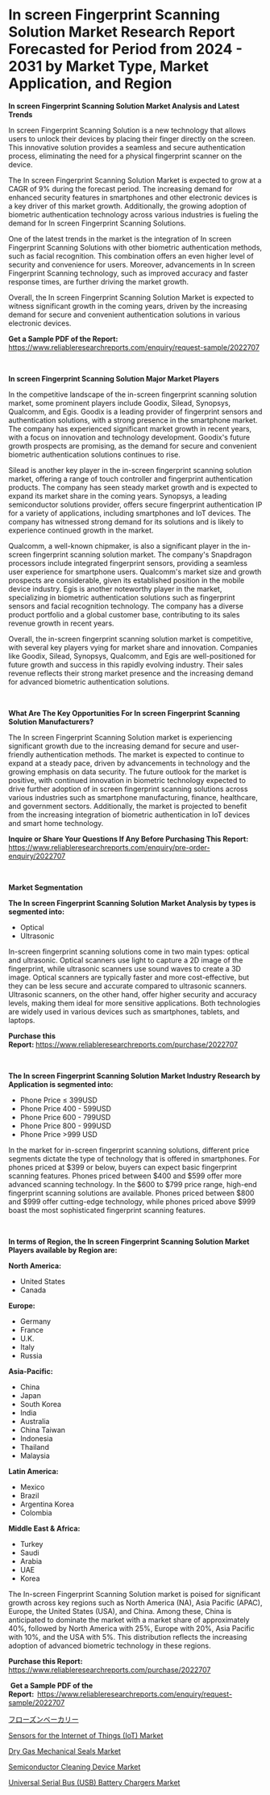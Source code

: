 <p><h1>In screen Fingerprint Scanning Solution Market Research Report Forecasted for Period from 2024 -  2031 by Market Type, Market Application, and Region</h1></p><p><strong>In screen Fingerprint Scanning Solution Market Analysis and Latest Trends</strong></p>
<p><p>In screen Fingerprint Scanning Solution is a new technology that allows users to unlock their devices by placing their finger directly on the screen. This innovative solution provides a seamless and secure authentication process, eliminating the need for a physical fingerprint scanner on the device.</p><p>The In screen Fingerprint Scanning Solution Market is expected to grow at a CAGR of 9% during the forecast period. The increasing demand for enhanced security features in smartphones and other electronic devices is a key driver of this market growth. Additionally, the growing adoption of biometric authentication technology across various industries is fueling the demand for In screen Fingerprint Scanning Solutions.</p><p>One of the latest trends in the market is the integration of In screen Fingerprint Scanning Solutions with other biometric authentication methods, such as facial recognition. This combination offers an even higher level of security and convenience for users. Moreover, advancements in In screen Fingerprint Scanning technology, such as improved accuracy and faster response times, are further driving the market growth.</p><p>Overall, the In screen Fingerprint Scanning Solution Market is expected to witness significant growth in the coming years, driven by the increasing demand for secure and convenient authentication solutions in various electronic devices.</p></p>
<p><strong>Get a Sample PDF of the Report:&nbsp;</strong> <a href="https://www.reliableresearchreports.com/enquiry/request-sample/2022707">https://www.reliableresearchreports.com/enquiry/request-sample/2022707</a></p>
<p>&nbsp;</p>
<p><strong>In screen Fingerprint Scanning Solution Major Market Players</strong></p>
<p><p>In the competitive landscape of the in-screen fingerprint scanning solution market, some prominent players include Goodix, Silead, Synopsys, Qualcomm, and Egis. Goodix is a leading provider of fingerprint sensors and authentication solutions, with a strong presence in the smartphone market. The company has experienced significant market growth in recent years, with a focus on innovation and technology development. Goodix's future growth prospects are promising, as the demand for secure and convenient biometric authentication solutions continues to rise.</p><p>Silead is another key player in the in-screen fingerprint scanning solution market, offering a range of touch controller and fingerprint authentication products. The company has seen steady market growth and is expected to expand its market share in the coming years. Synopsys, a leading semiconductor solutions provider, offers secure fingerprint authentication IP for a variety of applications, including smartphones and IoT devices. The company has witnessed strong demand for its solutions and is likely to experience continued growth in the market.</p><p>Qualcomm, a well-known chipmaker, is also a significant player in the in-screen fingerprint scanning solution market. The company's Snapdragon processors include integrated fingerprint sensors, providing a seamless user experience for smartphone users. Qualcomm's market size and growth prospects are considerable, given its established position in the mobile device industry. Egis is another noteworthy player in the market, specializing in biometric authentication solutions such as fingerprint sensors and facial recognition technology. The company has a diverse product portfolio and a global customer base, contributing to its sales revenue growth in recent years.</p><p>Overall, the in-screen fingerprint scanning solution market is competitive, with several key players vying for market share and innovation. Companies like Goodix, Silead, Synopsys, Qualcomm, and Egis are well-positioned for future growth and success in this rapidly evolving industry. Their sales revenue reflects their strong market presence and the increasing demand for advanced biometric authentication solutions.</p></p>
<p>&nbsp;</p>
<p><strong>What Are The Key Opportunities For In screen Fingerprint Scanning Solution Manufacturers?</strong></p>
<p><p>The In screen Fingerprint Scanning Solution market is experiencing significant growth due to the increasing demand for secure and user-friendly authentication methods. The market is expected to continue to expand at a steady pace, driven by advancements in technology and the growing emphasis on data security. The future outlook for the market is positive, with continued innovation in biometric technology expected to drive further adoption of in screen fingerprint scanning solutions across various industries such as smartphone manufacturing, finance, healthcare, and government sectors. Additionally, the market is projected to benefit from the increasing integration of biometric authentication in IoT devices and smart home technology.</p></p>
<p><strong>Inquire or Share Your Questions If Any Before Purchasing This Report:</strong> <a href="https://www.reliableresearchreports.com/enquiry/pre-order-enquiry/2022707">https://www.reliableresearchreports.com/enquiry/pre-order-enquiry/2022707</a></p>
<p>&nbsp;</p>
<p><strong>Market Segmentation</strong></p>
<p><strong>The In screen Fingerprint Scanning Solution Market Analysis by types is segmented into:</strong></p>
<p><ul><li>Optical</li><li>Ultrasonic</li></ul></p>
<p><p>In-screen fingerprint scanning solutions come in two main types: optical and ultrasonic. Optical scanners use light to capture a 2D image of the fingerprint, while ultrasonic scanners use sound waves to create a 3D image. Optical scanners are typically faster and more cost-effective, but they can be less secure and accurate compared to ultrasonic scanners. Ultrasonic scanners, on the other hand, offer higher security and accuracy levels, making them ideal for more sensitive applications. Both technologies are widely used in various devices such as smartphones, tablets, and laptops.</p></p>
<p><strong>Purchase this Report:&nbsp;</strong><a href="https://www.reliableresearchreports.com/purchase/2022707">https://www.reliableresearchreports.com/purchase/2022707</a></p>
<p>&nbsp;</p>
<p><strong>The In screen Fingerprint Scanning Solution Market Industry Research by Application is segmented into:</strong></p>
<p><ul><li>Phone Price ≤ 399USD</li><li>Phone Price 400 - 599USD</li><li>Phone Price 600 - 799USD</li><li>Phone Price 800 - 999USD</li><li>Phone Price >999 USD</li></ul></p>
<p><p>In the market for in-screen fingerprint scanning solutions, different price segments dictate the type of technology that is offered in smartphones. For phones priced at $399 or below, buyers can expect basic fingerprint scanning features. Phones priced between $400 and $599 offer more advanced scanning technology. In the $600 to $799 price range, high-end fingerprint scanning solutions are available. Phones priced between $800 and $999 offer cutting-edge technology, while phones priced above $999 boast the most sophisticated fingerprint scanning features.</p></p>
<p>&nbsp;</p>
<p><strong>In terms of Region, the In screen Fingerprint Scanning Solution Market Players available by Region are:</strong></p>
<p>
    <p> <strong> North America: </strong>
        <ul>
            <li>United States</li>
            <li>Canada</li>
        </ul>
        </p> 
    <p> <strong> Europe: </strong>
        <ul>
            <li>Germany</li>
            <li>France</li>
            <li>U.K.</li>
            <li>Italy</li>
            <li>Russia</li>
        </ul>
        </p> 
    <p> <strong> Asia-Pacific: </strong>
        <ul>
            <li>China</li>
            <li>Japan</li>
            <li>South Korea</li>
            <li>India</li>
            <li>Australia</li>
            <li>China Taiwan</li>
            <li>Indonesia</li>
            <li>Thailand</li>
            <li>Malaysia</li>
        </ul>
        </p> 
    <p> <strong> Latin America: </strong>
        <ul>
            <li>Mexico</li>
            <li>Brazil</li>
            <li>Argentina Korea</li>
            <li>Colombia</li>
        </ul>
        </p> 
    <p> <strong> Middle East & Africa: </strong>
        <ul>
            <li>Turkey</li>
            <li>Saudi</li>
            <li>Arabia</li>
            <li>UAE</li>
            <li>Korea</li>
        </ul>
    </p>
    </p>
<p><p>The In-screen Fingerprint Scanning Solution market is poised for significant growth across key regions such as North America (NA), Asia Pacific (APAC), Europe, the United States (USA), and China. Among these, China is anticipated to dominate the market with a market share of approximately 40%, followed by North America with 25%, Europe with 20%, Asia Pacific with 10%, and the USA with 5%. This distribution reflects the increasing adoption of advanced biometric technology in these regions.</p></p>
<p><strong>Purchase this Report: </strong><a href="https://www.reliableresearchreports.com/purchase/2022707">https://www.reliableresearchreports.com/purchase/2022707</a></p>
<p>&nbsp;<strong>Get a Sample PDF of the Report:&nbsp;&nbsp;</strong><a href="https://www.reliableresearchreports.com/enquiry/request-sample/2022707">https://www.reliableresearchreports.com/enquiry/request-sample/2022707</a></p>
<p><strong></strong></p>
<p><p><a href="https://medium.com/@minnieebert2827/%E5%86%B7%E5%87%8D%E3%83%99%E3%83%BC%E3%82%AB%E3%83%AA%E3%83%BC%E5%B8%82%E5%A0%B4-2031%E5%B9%B4%E3%81%BE%E3%81%A7%E3%81%AE%E6%88%90%E5%8A%9F%E3%81%99%E3%82%8B%E3%83%93%E3%82%B8%E3%83%8D%E3%82%B9%E6%88%A6%E7%95%A5%E3%81%AE%E9%8D%B5-e25e714b0580">フローズンベーカリー</a></p><p><a href="https://view.publitas.com/reportprime-1/sensors-for-the-internet-of-things-iot-market-research-report-the-key-to-successful-business-strategy-forecasted-for-period-from-2024-2031/">Sensors for the Internet of Things (IoT) Market</a></p><p><a href="https://extreme-scabiosa-c81.notion.site/Dry-Gas-Mechanical-Seals-Market-Size-Growing-and-Forecasted-for-period-from-2024-2031-and-provides-0a4bfcf4180646b998cc417a4e368f46">Dry Gas Mechanical Seals Market</a></p><p><a href="https://carnation-joke-41f.notion.site/Semiconductor-Cleaning-Device-Market-Size-and-Examines-its-Market-Scope-with-a-Primary-Focus-on-Gr-47ef20e5f5b64162a23fe131f0a97e11">Semiconductor Cleaning Device Market</a></p><p><a href="https://view.publitas.com/reportprime-1/universal-serial-bus-usb-battery-chargers-market-provides-a-comprehensive-analysis-including-a-macro-overview-of-the-market-as-well-as-micro-details-such-as-market-size-and-competitive-landscape/">Universal Serial Bus (USB) Battery Chargers Market</a></p></p>